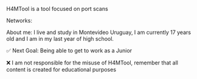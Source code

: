 H4MTool is a tool focused on port scans


Networks:


About me: I live and study in Montevideo Uruguay, I am currently 17 years old and I am in my last year of high school.

✅ Next Goal: Being able to get to work as a Junior

❌ I am not responsible for the misuse of H4MTool, remember that all content is created for educational purposes
